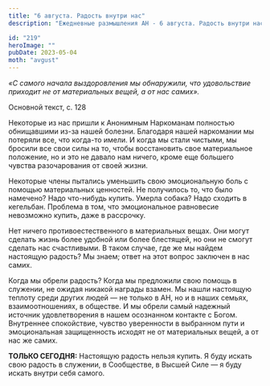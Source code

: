 ```yaml
---
title: "6 августа. Радость внутри нас"
description: "Ежедневные размышления АН - 6 августа. Радость внутри нас"

id: "219"
heroImage: ""
pubDate: 2023-05-04
moth: "avgust"
---
```


_«С самого начала выздоровления мы обнаружили, что удовольствие приходит не от
материальных вещей, а от нас самих»._

Основной текст, с. 128

Некоторые из нас пришли к Анонимным Наркоманам полностью обнищавшими из-за
нашей болезни. Благодаря нашей наркомании мы потеряли все, что когда-то имели.
И когда мы стали чистыми, мы бросили все свои силы на то, чтобы восстановить
свое материальное положение, но и это не давало нам ничего, кроме еще большего
чувства разочарования от своей жизни.

Некоторые члены пытались уменьшить свою эмоциональную боль с помощью
материальных ценностей. Не получилось то, что было намечено? Надо что-нибудь
купить. Умерла собака? Надо сходить в кегельбан. Проблема в том, что
эмоциональное равновесие невозможно купить, даже в рассрочку.

Нет ничего противоестественного в материальных вещах. Они могут сделать жизнь
более удобной или более блестящей, но они не смогут сделать нас счастливыми. В
таком случае, где же мы найдем настоящую радость? Мы знаем; ответ на этот
вопрос заключен в нас самих.

Когда мы обрели радость? Когда мы предложили свою помощь в служении, не ожидая
никакой награды взамен. Мы нашли настоящую теплоту среди других людей — не
только в АН, но и в наших семьях, взаимоотношениях, в обществе. И мы обрели
самый надежный источник удовлетворения в нашем осознанном контакте с Богом.
Внутреннее спокойствие, чувство уверенности в выбранном пути и эмоциональная
защищенность исходят не от материальных вещей, а от нас же самих.

**ТОЛЬКО СЕГОДНЯ:** Настоящую радость нельзя купить. Я буду искать свою
радость в служении, в Сообществе, в Высшей Силе — я буду искать внутри себя
самого.
